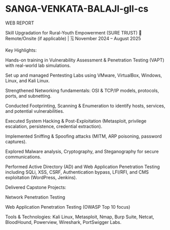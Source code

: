 # SANGA-VENKATA-BALAJI-gll-cs
WEB REPORT

Skill Upgradation for Rural-Youth Empowerment (SURE TRUST)
📍 Remote/Onsite (if applicable) | 🗓️ November 2024 – August 2025

Key Highlights:

Hands-on training in Vulnerability Assessment & Penetration Testing (VAPT) with real-world lab simulations.

Set up and managed Pentesting Labs using VMware, VirtualBox, Windows, Linux, and Kali Linux.

Strengthened Networking fundamentals: OSI & TCP/IP models, protocols, ports, and subnetting.

Conducted Footprinting, Scanning & Enumeration to identify hosts, services, and potential vulnerabilities.

Executed System Hacking & Post-Exploitation (Metasploit, privilege escalation, persistence, credential extraction).

Implemented Sniffing & Spoofing attacks (MITM, ARP poisoning, password captures).

Explored Malware analysis, Cryptography, and Steganography for secure communications.

Performed Active Directory (AD) and Web Application Penetration Testing including SQLi, XSS, CSRF, Authentication bypass, LFI/RFI, and CMS exploitation (WordPress, Jenkins).

Delivered Capstone Projects:

Network Penetration Testing

Web Application Penetration Testing (OWASP Top 10 focus)

Tools & Technologies: Kali Linux, Metasploit, Nmap, Burp Suite, Netcat, BloodHound, Powerview, Wireshark, PortSwigger Labs.
